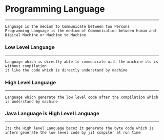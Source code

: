 #  Programming Language
---
```
Language is the medium to Communicate between two Persons 
Programming Language is the medium of Communication between Human and Digital Machine or Machine to Machine 
```

### Low Level Language
--- 
```
Language which is directly able to communicate with the machine its is without compilation 
it like the code which is directly understand by machine 
```

### High Level Language
----
```
Language which generate the low level code after the compilation which is understand by machine 
```

### Java Language is High Level Language
-----
```
Its the High level Language becoz it generate the byte code which is intern generate the low level code by jit compiler at run time 
```





 